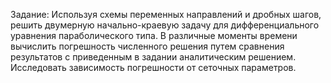 Задание:
Используя схемы переменных направлений и дробных шагов, решить двумерную начально-краевую задачу для дифференциального уравнения параболического типа. В различные моменты времени вычислить погрешность численного решения путем сравнения результатов с приведенным в задании
аналитическим решением. Исследовать зависимость погрешности от сеточных параметров.
